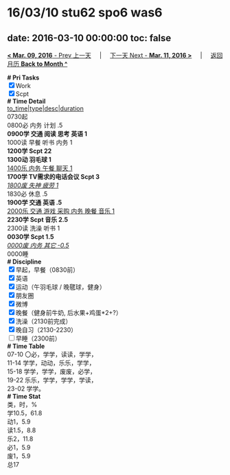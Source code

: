 # 16/03/10 stu62 spo6 was6

date: 2016-03-10 00:00:00
toc: false
---
[**< Mar. 09, 2016** - Prev 上一天](/lifelogs/2016/03/d09.md) &nbsp; &nbsp; | &nbsp; &nbsp; [下一天 Next - **Mar. 11, 2016 >**](/lifelogs/2016/03/d11.md) &nbsp; &nbsp; |  &nbsp; &nbsp; [返回月历 **Back to Month ^**](/lifelogs/2016/03/index.md)
<br/><div><b># Pri Tasks</b></div><div><input checked="true" type="checkbox"/>Work</div><div><input checked="true" type="checkbox"/>Scpt</div><div><b># Time Detail</b></div><div><u>to_time|type|desc|duration</u></div><div>0730起</div><div>0800必 内务 计划 .5</div><div><b>0900学 交通 阅读 思考 英语 1</b></div><div>1000读 早餐 听书 内务 1</div><div><b>1200学 Scpt 2</b><b>2</b></div><div><b>1300动 羽毛球 1</b></div><div><u>1400乐 内务 午餐 聊天 1</u></div><div><b>1700学 TV需求的电话会议 Scpt 3</b></div><div><u><i>1800废 失神 疲劳 1</i></u></div><div>1830必 休息 .5</div><div><b>1900学 交通 英语 .5</b></div><div><u>2000乐 交通 游戏 采购 内务 晚餐 音乐 1</u></div><div><b>2230学 Scpt 音乐 2.5</b></div><div>2300读 洗澡 听书 1</div><div><b>0030学 Scpt 1.5</b></div><div><u><i>0000废 内务 其它 -0.5</i></u></div><div>0000睡</div><div><b># Discipline</b></div><div><input checked="true" type="checkbox"/>早起，早餐（0830前）</div><div><input checked="true" type="checkbox"/>英语</div><div><input checked="true" type="checkbox"/>运动（午羽毛球 / 晚毽球，健身）</div><div><input checked="true" type="checkbox"/>朋友圈</div><div><input checked="true" type="checkbox"/>微博</div><div><input checked="true" type="checkbox"/>晚餐（健身前牛奶, 后水果+鸡蛋*2+?）</div><div><input checked="true" type="checkbox"/>洗澡（2130前完成）</div><div><input checked="true" type="checkbox"/>晚自习（2130-2230）</div><div><input type="checkbox"/>早睡（2300前）</div><div><b># Time Table</b></div><div>07-10 〇必，学学，读读，学学，</div><div>11-14 学学，动动，乐乐，学学，</div><div>15-18 学学，学学，废废，必学，</div><div>19-22 乐乐，学学，学学，学读，</div><div>23-02 学学。</div><div><b># Time Stat</b></div><div>类，时，%</div><div>学10.5，61.8</div><div>动1，5.9</div><div>读1.5，8.8</div><div>乐2，11.8</div><div>必1，5.9</div><div>废1，5.9</div><div>总17</div>
